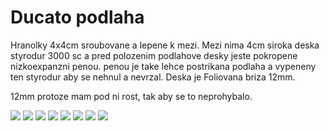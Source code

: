 # Ducato podlaha

Hranolky 4x4cm sroubovane a lepene k mezi. Mezi nima 4cm siroka deska styrodur
3000 sc a pred polozenim podlahove desky jeste pokropene nizkoexpanzni penou.
penou je take lehce postrikana podlaha a vypeneny ten styrodur aby se nehnul a
nevrzal. Deska je Foliovana briza 12mm.

12mm protoze mam pod ni rost, tak aby se to neprohybalo.

![](images/ducato-podlaha-01.jpg)
![](images/ducato-podlaha-02.jpg)
![](images/ducato-podlaha-03.jpg)
![](images/ducato-podlaha-04.jpg)
![](images/ducato-podlaha-05.jpg)
![](images/ducato-podlaha-06.jpg)
![](images/ducato-podlaha-07.jpg)
![](images/ducato-podlaha-08.jpg)

